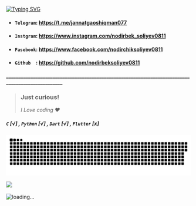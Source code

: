 <a href="https://github.com/nodirbeksoliyev0811"><img src="https://readme-typing-svg.herokuapp.com?font=Poppins+code&weight=600&duration=3000&pause=1000&color=24F700&center=true&vCenter=true&multiline=true&width=500&height=100&lines=I'm+a+Flutter+developer.;You+can+use+the+links+++below+to+contact+me.+;Sincerely%2C+Mr+Nodir+%3C%2F%3E" alt="Typing SVG" /></a>

* #### `Telegram`: https://t.me/jannatgaoshiqman077               
* #### `Instgram`: https://www.instagram.com/nodirbek_soliyev0811
* #### `Fasebook`: https://www.facebook.com/nodirchiksoliyev0811
* #### `Github  `: https://github.com/nodirbeksoliyev0811
**__________________________________________________________________________________________________**

> ### Just curious!  
> _I Love coding ❤️_ 
##### `C` [√] , `Python` [√] , `Dart` [√] , `Flutter` [x]

<a href="https://github.com/nodirbeksoliyev0811"><img src="contributions.svg"></a>

<img width="0" src="https://visitor-badge.glitch.me/badge?page_id=nodirbeksoliyev0811.nodirbeksoliyev0811" />

![loading...](https://user-images.githubusercontent.com/116708762/214655455-26f19a64-660c-4578-b961-089d67f4b9b7.png)
